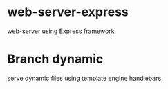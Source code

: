 # web-server-express
web-server using Express  framework 

# Branch dynamic 
serve dynamic files using template engine handlebars
